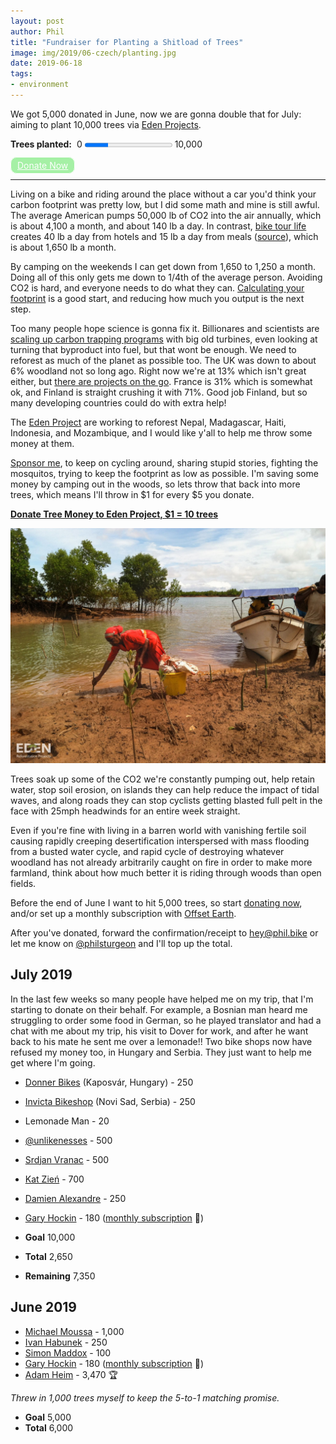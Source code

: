 ```yaml
---
layout: post
author: Phil
title: "Fundraiser for Planting a Shitload of Trees"
image: img/2019/06-czech/planting.jpg
date: 2019-06-18
tags:
- environment
---
```



<div>
  <p>We got 5,000 donated in June, now we are gonna double that for July: aiming to plant 10,000 trees via <a href="https://edenprojects.org/user/philsturgeon/">Eden Projects</a>.</p>

  <label for="trees-planted" style="font-weight: bold">Trees planted:</label>&nbsp;
  0 <progress id="trees-planted" max="10000" value="2650">2,650 trees</progress> 10,000<br>
  <br>
  <a href="https://edenprojects.org/user/philsturgeon/" style="padding: 4px 10px; border: #fff 1px solid; color: #fff; border-radius: 10px; opacity: 0.8; background-color: lightgreen">Donate Now</a>
</div>

<hr>

Living on a bike and riding around the place without a car you'd think your carbon footprint was pretty low, but I did some math and mine is still awful. The average American pumps 50,000 lb of CO2 into the air annually, which is about 4,100 a month, and about 140 lb a day. In contrast, [bike tour life](/euro-trip-two-months/) creates 40 lb a day from hotels and 15 lb a day from meals ([source](https://carbonfund.org/how-we-calculate/)), which is about 1,650 lb a month.

By camping on the weekends I can get down from 1,650 to 1,250 a month. Doing all of this only gets me down to 1/4th of the average person. Avoiding CO2 is hard, and everyone needs to do what they can. [Calculating your footprint](https://carbonfund.org/calculate-your-footprint/) is a good start, and reducing how much you output is the next step.

Too many people hope science is gonna fix it. Billionares and scientists are [scaling up carbon trapping programs](https://www.theguardian.com/environment/2018/feb/04/carbon-emissions-negative-emissions-technologies-capture-storage-bill-gates) with big old turbines, even looking at turning that byproduct into fuel, but that wont be enough. We need to reforest as much of the planet as possible too. The UK was down to about 6% woodland not so long ago. Right now we're at 13% which isn't great either, but [there are projects on the go](https://www.citylab.com/environment/2018/01/northern-forest-united-kingdom/550025/). France is 31% which is somewhat ok, and Finland is straight crushing it with 71%. Good job Finland, but so many developing countries could do with extra help!

The [Eden Project](https://edenprojects.org/) are working to reforest Nepal, Madagascar, Haiti, Indonesia, and Mozambique, and I would like y'all to help me throw some money at them.

[Sponsor me](https://edenprojects.org/user/philsturgeon/), to keep on cycling around, sharing stupid stories, fighting the mosquitos, trying to keep the footprint as low as possible. I'm saving some money by camping out in the woods, so lets throw that back into more trees, which means I'll throw in $1 for every $5 you donate.

**[Donate Tree Money to Eden Project, $1 = 10 trees](https://edenprojects.org/user/philsturgeon/)**

![](img/2019/06-trees/tree-banks.jpg)

Trees soak up some of the CO2 we're constantly pumping out, help retain water, stop soil erosion, on islands they can help reduce the impact of tidal waves, and along roads they can stop cyclists getting blasted full pelt in the face with 25mph headwinds for an entire week straight.

Even if you're fine with living in a barren world with vanishing fertile soil causing rapidly creeping desertification interspersed with mass flooding from a busted water cycle, and rapid cycle of destroying whatever woodland has not already arbitrarily caught on fire in order to make more farmland, think about how much better it is riding through woods than open fields.

Before the end of June I want to hit 5,000 trees, so start [donating now](https://edenprojects.org/user/philsturgeon/), and/or set up a monthly subscription with [Offset Earth][offsetearth].

After you've donated, forward the confirmation/receipt to hey@phil.bike or let me know on [@philsturgeon](https://twitter.com/philsturgeon) and I'll top up the total.

## July 2019

In the last few weeks so many people have helped me on my trip, that I'm starting to donate on their behalf. For example, a Bosnian man heard me struggling to order some food in German, so he played translator and had a chat with me about my trip, his visit to Dover for work, and after he want back to his mate he sent me over a lemonade!! Two bike shops now have refused my money too, in Hungary and Serbia. They just want to help me get where I'm going. 

- [Donner Bikes](https://www.facebook.com/donnerbike/about/) (Kaposvár, Hungary) - 250
- [Invicta Bikeshop](http://invictabike.rs/) (Novi Sad, Serbia) - 250
- Lemonade Man - 20
- [@unlikenesses](https://twitter.com/unlikenesses) - 500
- [Srdjan Vranac](https://vranac.io/) - 500
- [Kat Zień](https://twitter.com/kasiazien) - 700
- [Damien Alexandre](https://twitter.com/damienalexandre) - 250
- [Gary Hockin](https://twitter.com/GeeH) - 180 ([monthly subscription][offsetearth] 🏅)

- **Goal** 10,000
- **Total** 2,650
- **Remaining** 7,350

## June 2019

- [Michael Moussa](@michaelmoussa) - 1,000
- [Ivan Habunek](https://twitter.com/ihabunek) - 250
- [Simon Maddox](https://twitter.com/simonmaddox) - 100
- [Gary Hockin](https://twitter.com/GeeH) - 180 ([monthly subscription][offsetearth] 🏅)
- [Adam Heim](https://twitter.com/truckingsim) - 3,470 🏆

_Threw in 1,000 trees myself to keep the 5-to-1 matching promise._

- **Goal** 5,000
- **Total** 6,000

[offsetearth]: https://offset.earth/?r=5d01f2ed12ae7a358b75fdd7
